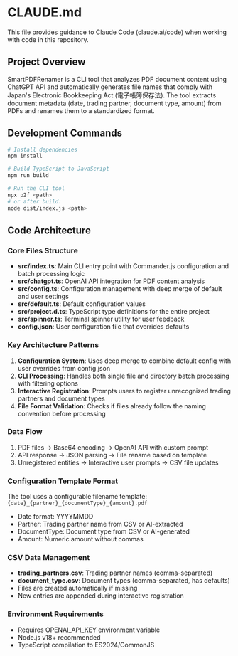 # CLAUDE.md

This file provides guidance to Claude Code (claude.ai/code) when working with code in this repository.

## Project Overview

SmartPDFRenamer is a CLI tool that analyzes PDF document content using ChatGPT API and automatically generates file names that comply with Japan's Electronic Bookkeeping Act (電子帳簿保存法). The tool extracts document metadata (date, trading partner, document type, amount) from PDFs and renames them to a standardized format.

## Development Commands

```bash
# Install dependencies
npm install

# Build TypeScript to JavaScript
npm run build

# Run the CLI tool
npx p2f <path>
# or after build:
node dist/index.js <path>
```

## Code Architecture

### Core Files Structure

- **src/index.ts**: Main CLI entry point with Commander.js configuration and batch processing logic
- **src/chatgpt.ts**: OpenAI API integration for PDF content analysis
- **src/config.ts**: Configuration management with deep merge of default and user settings
- **src/default.ts**: Default configuration values
- **src/project.d.ts**: TypeScript type definitions for the entire project
- **src/spinner.ts**: Terminal spinner utility for user feedback
- **config.json**: User configuration file that overrides defaults

### Key Architecture Patterns

1. **Configuration System**: Uses deep merge to combine default config with user overrides from config.json
2. **CLI Processing**: Handles both single file and directory batch processing with filtering options
3. **Interactive Registration**: Prompts users to register unrecognized trading partners and document types
4. **File Format Validation**: Checks if files already follow the naming convention before processing

### Data Flow

1. PDF files → Base64 encoding → OpenAI API with custom prompt
2. API response → JSON parsing → File rename based on template
3. Unregistered entities → Interactive user prompts → CSV file updates

### Configuration Template Format

The tool uses a configurable filename template: `{date}_{partner}_{documentType}_{amount}.pdf`
- Date format: YYYYMMDD
- Partner: Trading partner name from CSV or AI-extracted
- DocumentType: Document type from CSV or AI-generated
- Amount: Numeric amount without commas

### CSV Data Management

- **trading_partners.csv**: Trading partner names (comma-separated)
- **document_type.csv**: Document types (comma-separated, has defaults)
- Files are created automatically if missing
- New entries are appended during interactive registration

### Environment Requirements

- Requires OPENAI_API_KEY environment variable
- Node.js v18+ recommended
- TypeScript compilation to ES2024/CommonJS